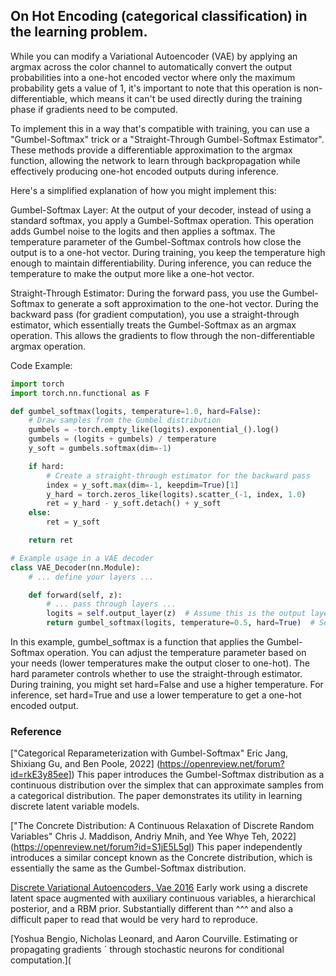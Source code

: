 ## On Hot Encoding (categorical classification) in the learning problem.

While you can modify a Variational Autoencoder (VAE) by applying an argmax across the 
color channel to automatically convert the output probabilities into a one-hot encoded vector
where only the maximum probability gets a value of 1, it's important to note that this operation 
is non-differentiable, which means it can't be used directly during the training phase if gradients 
need to be computed.

To implement this in a way that's compatible with training, you can use a "Gumbel-Softmax" 
trick or a "Straight-Through Gumbel-Softmax Estimator". These methods provide a 
differentiable approximation to the argmax function, allowing the network to learn 
through backpropagation while effectively producing one-hot encoded outputs during inference.

Here's a simplified explanation of how you might implement this:

Gumbel-Softmax Layer: At the output of your decoder, instead of using a standard softmax, 
you apply a Gumbel-Softmax operation. This operation adds Gumbel noise to the logits and 
then applies a softmax. The temperature parameter of the Gumbel-Softmax controls how close 
the output is to a one-hot vector. During training, you keep the temperature high enough 
to maintain differentiability. During inference, you can reduce the temperature to make 
the output more like a one-hot vector.

Straight-Through Estimator: During the forward pass, you use the Gumbel-Softmax to 
generate a soft approximation to the one-hot vector. During the backward pass (for gradient computation), 
you use a straight-through estimator, which essentially treats the Gumbel-Softmax as an argmax operation. 
This allows the gradients to flow through the non-differentiable argmax operation.

Code Example:

```python
import torch
import torch.nn.functional as F

def gumbel_softmax(logits, temperature=1.0, hard=False):
    # Draw samples from the Gumbel distribution
    gumbels = -torch.empty_like(logits).exponential_().log()
    gumbels = (logits + gumbels) / temperature
    y_soft = gumbels.softmax(dim=-1)

    if hard:
        # Create a straight-through estimator for the backward pass
        index = y_soft.max(dim=-1, keepdim=True)[1]
        y_hard = torch.zeros_like(logits).scatter_(-1, index, 1.0)
        ret = y_hard - y_soft.detach() + y_soft
    else:
        ret = y_soft

    return ret

# Example usage in a VAE decoder
class VAE_Decoder(nn.Module):
    # ... define your layers ...

    def forward(self, z):
        # ... pass through layers ...
        logits = self.output_layer(z)  # Assume this is the output layer before applying Gumbel-Softmax
        return gumbel_softmax(logits, temperature=0.5, hard=True)  # Set hard=True for inference
```

In this example, gumbel_softmax is a function that applies the Gumbel-Softmax operation. 
You can adjust the temperature parameter based on your needs (lower temperatures make the output 
closer to one-hot). The hard parameter controls whether to use the straight-through estimator. 
During training, you might set hard=False and  use a higher temperature. For inference, set hard=True 
and use a lower temperature to get a one-hot encoded output.

### Reference
["Categorical Reparameterization with Gumbel-Softmax" Eric Jang, Shixiang Gu, and Ben Poole, 2022]
(https://openreview.net/forum?id=rkE3y85ee])
This paper introduces the Gumbel-Softmax distribution as a continuous distribution over the 
simplex that can approximate samples from a categorical distribution. The paper demonstrates 
its utility in learning discrete latent variable models.

["The Concrete Distribution: A Continuous Relaxation of Discrete Random Variables" Chris J. Maddison, Andriy Mnih, and Yee Whye Teh, 2022]
(https://openreview.net/forum?id=S1jE5L5gl)
This paper independently introduces a similar concept known as the Concrete distribution, which is essentially the same 
as the Gumbel-Softmax distribution.

[Discrete Variational Autoencoders, Vae 2016](https://arxiv.org/abs/1609.02200)
Early work using a discrete latent space augmented with auxiliary continuous variables, a hierarchical posterior, and a RBM prior. 
Substantially different than ^^^ and also a difficult paper to read that would be very hard to reproduce.

[Yoshua Bengio, Nicholas Leonard, and Aaron Courville. Estimating or propagating gradients ´
through stochastic neurons for conditional computation.](

